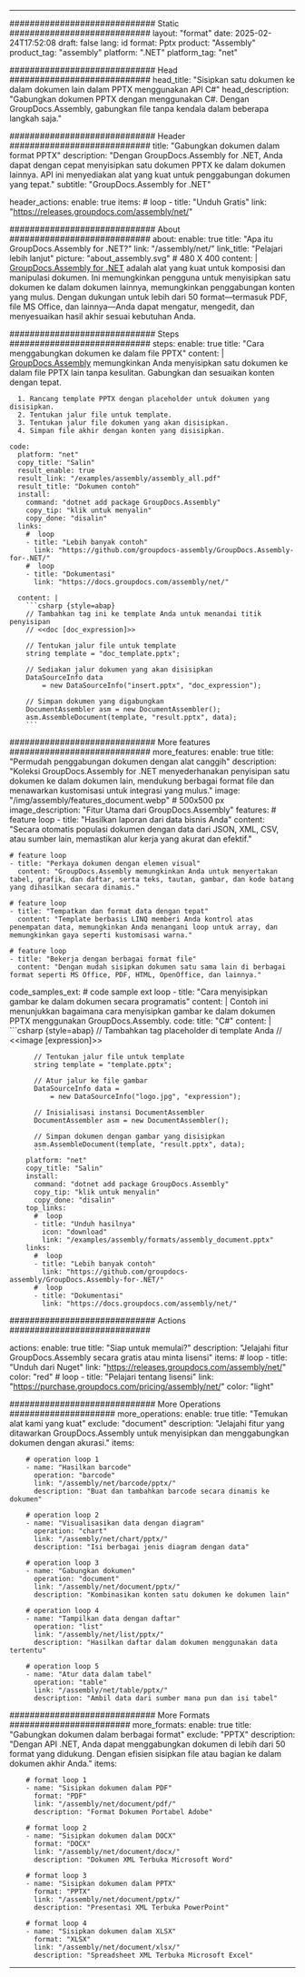 



---
############################# Static ############################
layout: "format"
date:  2025-02-24T17:52:08
draft: false
lang: id
format: Pptx
product: "Assembly"
product_tag: "assembly"
platform: ".NET"
platform_tag: "net"

############################# Head ############################
head_title: "Sisipkan satu dokumen ke dalam dokumen lain dalam PPTX menggunakan API C#"
head_description: "Gabungkan dokumen PPTX dengan menggunakan C#. Dengan GroupDocs.Assembly, gabungkan file tanpa kendala dalam beberapa langkah saja."

############################# Header ############################
title: "Gabungkan dokumen dalam format PPTX" 
description: "Dengan GroupDocs.Assembly for .NET, Anda dapat dengan cepat menyisipkan satu dokumen PPTX ke dalam dokumen lainnya. API ini menyediakan alat yang kuat untuk penggabungan dokumen yang tepat."
subtitle: "GroupDocs.Assembly for .NET" 

header_actions:
  enable: true
  items:
    #  loop
    - title: "Unduh Gratis"
      link: "https://releases.groupdocs.com/assembly/net/"
      
############################# About ############################
about:
    enable: true
    title: "Apa itu GroupDocs.Assembly for .NET?"
    link: "/assembly/net/"
    link_title: "Pelajari lebih lanjut"
    picture: "about_assembly.svg" # 480 X 400
    content: |
       [GroupDocs.Assembly for .NET](/assembly/net/) adalah alat yang kuat untuk komposisi dan manipulasi dokumen. Ini memungkinkan pengguna untuk menyisipkan satu dokumen ke dalam dokumen lainnya, memungkinkan penggabungan konten yang mulus. Dengan dukungan untuk lebih dari 50 format—termasuk PDF, file MS Office, dan lainnya—Anda dapat mengatur, mengedit, dan menyesuaikan hasil akhir sesuai kebutuhan Anda.

############################# Steps ############################
steps:
    enable: true
    title: "Cara menggabungkan dokumen ke dalam file PPTX"
    content: |
      [GroupDocs.Assembly](/assembly/net/) memungkinkan Anda menyisipkan satu dokumen ke dalam file PPTX lain tanpa kesulitan. Gabungkan dan sesuaikan konten dengan tepat.
      
      1. Rancang template PPTX dengan placeholder untuk dokumen yang disisipkan.
      2. Tentukan jalur file untuk template.
      3. Tentukan jalur file dokumen yang akan disisipkan.
      4. Simpan file akhir dengan konten yang disisipkan.
   
    code:
      platform: "net"
      copy_title: "Salin"
      result_enable: true
      result_link: "/examples/assembly/assembly_all.pdf"
      result_title: "Dokumen contoh"
      install:
        command: "dotnet add package GroupDocs.Assembly"
        copy_tip: "klik untuk menyalin"
        copy_done: "disalin"
      links:
        #  loop
        - title: "Lebih banyak contoh"
          link: "https://github.com/groupdocs-assembly/GroupDocs.Assembly-for-.NET/"
        #  loop
        - title: "Dokumentasi"
          link: "https://docs.groupdocs.com/assembly/net/"
          
      content: |
        ```csharp {style=abap}
        // Tambahkan tag ini ke template Anda untuk menandai titik penyisipan
        // <<doc [doc_expression]>>

        // Tentukan jalur file untuk template
        string template = "doc_template.pptx";

        // Sediakan jalur dokumen yang akan disisipkan
        DataSourceInfo data 
            = new DataSourceInfo("insert.pptx", "doc_expression");

        // Simpan dokumen yang digabungkan
        DocumentAssembler asm = new DocumentAssembler();
        asm.AssembleDocument(template, "result.pptx", data);
        ```            

############################# More features ############################
more_features:
  enable: true
  title: "Permudah penggabungan dokumen dengan alat canggih"
  description: "Koleksi GroupDocs.Assembly for .NET menyederhanakan penyisipan satu dokumen ke dalam dokumen lain, mendukung berbagai format file dan menawarkan kustomisasi untuk integrasi yang mulus."
  image: "/img/assembly/features_document.webp" # 500x500 px
  image_description: "Fitur Utama dari GroupDocs.Assembly"
  features:
    # feature loop
    - title: "Hasilkan laporan dari data bisnis Anda"
      content: "Secara otomatis populasi dokumen dengan data dari JSON, XML, CSV, atau sumber lain, memastikan alur kerja yang akurat dan efektif."

    # feature loop
    - title: "Perkaya dokumen dengan elemen visual"
      content: "GroupDocs.Assembly memungkinkan Anda untuk menyertakan tabel, grafik, dan daftar, serta teks, tautan, gambar, dan kode batang yang dihasilkan secara dinamis."

    # feature loop
    - title: "Tempatkan dan format data dengan tepat"
      content: "Template berbasis LINQ memberi Anda kontrol atas penempatan data, memungkinkan Anda menangani loop untuk array, dan memungkinkan gaya seperti kustomisasi warna."

    # feature loop
    - title: "Bekerja dengan berbagai format file"
      content: "Dengan mudah sisipkan dokumen satu sama lain di berbagai format seperti MS Office, PDF, HTML, OpenOffice, dan lainnya."
      
  code_samples_ext:
    # code sample ext loop
    - title: "Cara menyisipkan gambar ke dalam dokumen secara programatis"
      content: |
        Contoh ini menunjukkan bagaimana cara menyisipkan gambar ke dalam dokumen PPTX menggunakan GroupDocs.Assembly.
      code:
        title: "C#"
        content: |
          ```csharp {style=abap}
          // Tambahkan tag placeholder di template Anda
          // <<image [expression]>>

          // Tentukan jalur file untuk template
          string template = "template.pptx";

          // Atur jalur ke file gambar
          DataSourceInfo data =
              = new DataSourceInfo("logo.jpg", "expression");

          // Inisialisasi instansi DocumentAssembler
          DocumentAssembler asm = new DocumentAssembler();

          // Simpan dokumen dengan gambar yang disisipkan
          asm.AssembleDocument(template, "result.pptx", data);
          ```
        platform: "net"
        copy_title: "Salin"
        install:
          command: "dotnet add package GroupDocs.Assembly"
          copy_tip: "klik untuk menyalin"
          copy_done: "disalin"
        top_links:
          #  loop
          - title: "Unduh hasilnya"
            icon: "download"
            link: "/examples/assembly/formats/assembly_document.pptx"
        links:
          #  loop
          - title: "Lebih banyak contoh"
            link: "https://github.com/groupdocs-assembly/GroupDocs.Assembly-for-.NET/"
          #  loop
          - title: "Dokumentasi"
            link: "https://docs.groupdocs.com/assembly/net/"
            

            


############################# Actions ############################

actions:
  enable: true
  title: "Siap untuk memulai?"
  description: "Jelajahi fitur GroupDocs.Assembly secara gratis atau minta lisensi"
  items:
    #  loop
    - title: "Unduh dari Nuget"
      link: "https://releases.groupdocs.com/assembly/net/"
      color: "red"
        #  loop
    - title: "Pelajari tentang lisensi"
      link: "https://purchase.groupdocs.com/pricing/assembly/net/"
      color: "light"


############################# More Operations #####################
more_operations:
    enable: true
    title: "Temukan alat kami yang kuat"
    exclude: "document"
    description: "Jelajahi fitur yang ditawarkan GroupDocs.Assembly untuk menyisipkan dan menggabungkan dokumen dengan akurasi."
    items: 
          
        # operation loop 1
        - name: "Hasilkan barcode"
          operation: "barcode"
          link: "/assembly/net/barcode/pptx/"
          description: "Buat dan tambahkan barcode secara dinamis ke dokumen"

        # operation loop 2
        - name: "Visualisasikan data dengan diagram"
          operation: "chart"
          link: "/assembly/net/chart/pptx/"
          description: "Isi berbagai jenis diagram dengan data"

        # operation loop 3
        - name: "Gabungkan dokumen"
          operation: "document"
          link: "/assembly/net/document/pptx/"
          description: "Kombinasikan konten satu dokumen ke dokumen lain"

        # operation loop 4
        - name: "Tampilkan data dengan daftar"
          operation: "list"
          link: "/assembly/net/list/pptx/"
          description: "Hasilkan daftar dalam dokumen menggunakan data tertentu"

        # operation loop 5
        - name: "Atur data dalam tabel"
          operation: "table"
          link: "/assembly/net/table/pptx/"
          description: "Ambil data dari sumber mana pun dan isi tabel"
         
          
############################# More Formats ########################
more_formats:
    enable: true
    title: "Gabungkan dokumen dalam berbagai format"
    exclude: "PPTX"
    description: "Dengan API .NET, Anda dapat menggabungkan dokumen di lebih dari 50 format yang didukung. Dengan efisien sisipkan file atau bagian ke dalam dokumen akhir Anda."
    items: 
          
        # format loop 1
        - name: "Sisipkan dokumen dalam PDF"
          format: "PDF"
          link: "/assembly/net/document/pdf/"
          description: "Format Dokumen Portabel Adobe"
          
        # format loop 2
        - name: "Sisipkan dokumen dalam DOCX"
          format: "DOCX"
          link: "/assembly/net/document/docx/"
          description: "Dokumen XML Terbuka Microsoft Word"
          
        # format loop 3
        - name: "Sisipkan dokumen dalam PPTX"
          format: "PPTX"
          link: "/assembly/net/document/pptx/"
          description: "Presentasi XML Terbuka PowerPoint"
          
        # format loop 4
        - name: "Sisipkan dokumen dalam XLSX"
          format: "XLSX"
          link: "/assembly/net/document/xlsx/"
          description: "Spreadsheet XML Terbuka Microsoft Excel"


          

---